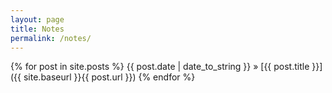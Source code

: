 ```yaml
---
layout: page
title: Notes
permalink: /notes/
---
```

{% for post in site.posts %}
{{ post.date | date_to_string }} »  [{{ post.title }}]({{ site.baseurl }}{{ post.url }}) 
{% endfor %}
